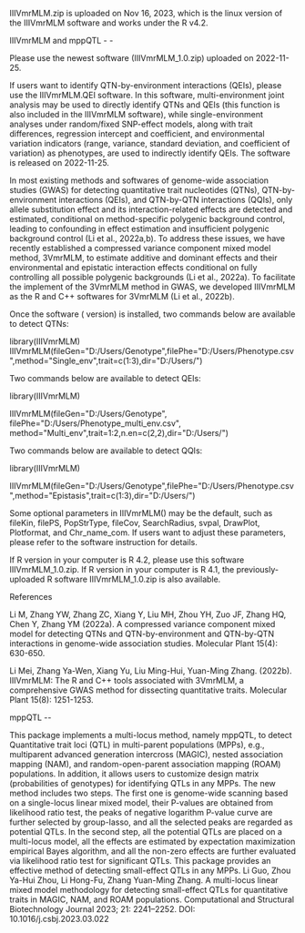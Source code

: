 

IIIVmrMLM.zip is uploaded on Nov 16, 2023, which is the linux version of the IIIVmrMLM software and works under the R v4.2.

IIIVmrMLM and mppQTL - - 

Please use the newest software (IIIVmrMLM_1.0.zip) uploaded on 2022-11-25.

If users want to identify QTN-by-environment interactions (QEIs), please use the IIIVmrMLM.QEI software. In this software, multi-environment joint analysis may be used to directly identify QTNs and QEIs (this function is also included in the IIIVmrMLM software), while single-environment analyses under random/fixed SNP-effect models, along with trait differences, regression intercept and coefficient, and environmental variation indicators (range, variance, standard deviation, and coefficient of variation) as phenotypes, are used to indirectly identify QEIs. The software is released on 2022-11-25.

In most existing methods and softwares of genome-wide association studies (GWAS) for detecting quantitative trait nucleotides (QTNs), QTN-by-environment interactions (QEIs), and QTN-by-QTN interactions (QQIs), only allele substitution effect and its interaction-related effects are detected and estimated, conditional on method-specific polygenic background control, leading to confounding in effect estimation and insufficient polygenic background control (Li et al., 2022a,b). To address these issues, we have recently established a compressed variance component mixed model method, 3VmrMLM, to estimate additive and dominant effects and their environmental and epistatic interaction effects conditional on fully controlling all possible polygenic backgrounds (Li et al., 2022a). To facilitate the implement of the 3VmrMLM method in GWAS, we developed IIIVmrMLM as the R and C++ softwares for 3VmrMLM (Li et al., 2022b).

Once the software ( version)  is installed, two commands below are available to detect QTNs:

library(IIIVmrMLM)
IIIVmrMLM(fileGen="D:/Users/Genotype",filePhe="D:/Users/Phenotype.csv",method="Single_env",trait=c(1:3),dir="D:/Users/")

Two commands below are available to detect QEIs:

library(IIIVmrMLM)

IIIVmrMLM(fileGen="D:/Users/Genotype", filePhe="D:/Users/Phenotype_multi_env.csv", method="Multi_env",trait=1:2,n.en=c(2,2),dir="D:/Users/")

Two commands below are available to detect QQIs:

library(IIIVmrMLM)

IIIVmrMLM(fileGen="D:/Users/Genotype",filePhe="D:/Users/Phenotype.csv",method="Epistasis",trait=c(1:3),dir="D:/Users/")

Some optional parameters in IIIVmrMLM() may be the default, such as fileKin, filePS, PopStrType, fileCov, SearchRadius, svpal, DrawPlot, Plotformat, and Chr_name_com. If users want to adjust these parameters, please refer to the software instruction for details.

If R version in your computer is R 4.2, please use this software IIIVmrMLM_1.0.zip. If R version in your computer is R 4.1, the previously-uploaded R software IIIVmrMLM_1.0.zip is also available. 

References

Li M, Zhang YW, Zhang ZC, Xiang Y, Liu MH, Zhou YH, Zuo JF, Zhang HQ, Chen Y, Zhang YM (2022a). A compressed variance component mixed model for detecting QTNs and QTN-by-environment and QTN-by-QTN interactions in genome-wide association studies. Molecular Plant 15(4): 630-650.

Li Mei, Zhang Ya-Wen, Xiang Yu, Liu Ming-Hui, Yuan-Ming Zhang. (2022b). IIIVmrMLM: The R and C++ tools associated with 3VmrMLM, a comprehensive GWAS method for dissecting quantitative traits. Molecular Plant 15(8): 1251-1253.


mppQTL --

This package implements a multi-locus method, namely mppQTL, to detect Quantitative trait loci (QTL) in multi-parent populations (MPPs), e.g., multiparent advanced generation intercross (MAGIC), nested association mapping (NAM), and random-open-parent association mapping (ROAM) populations. In addition, it allows users to customize design matrix (probabilities of genotypes) for identifying QTLs in any MPPs. The new method includes two steps. The first one is genome-wide scanning based on a single-locus linear mixed model, their P-values are obtained from likelihood ratio test, the peaks of negative logarithm P-value curve are further selected by group-lasso, and all the selected peaks are regarded as potential QTLs. In the second step, all the potential QTLs are placed on a multi-locus model, all the effects are estimated by expectation maximization empirical Bayes algorithm, and all the non-zero effects are further evaluated via likelihood ratio test for significant QTLs. This package provides an effective method of detecting small-effect QTLs in any MPPs. Li Guo, Zhou Ya-Hui Zhou, Li Hong-Fu, Zhang Yuan-Ming Zhang. A multi-locus linear mixed model methodology for detecting small-effect QTLs for quantitative traits in MAGIC, NAM, and ROAM populations. Computational and Structural Biotechnology Journal 2023; 21: 2241–2252. DOI: 10.1016/j.csbj.2023.03.022
